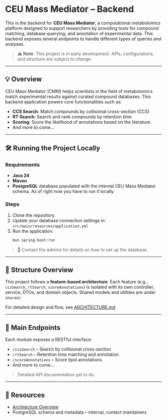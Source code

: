# CEU Mass Mediator – Backend

This is the backend for **CEU Mass Mediator**, a computational metabolomics platform designed to support researchers by providing tools for compound matching, database querying, and annotation of experimental data. This backend exposes several endpoints to handle different types of queries and analyses.

> ⚠️ **Note**: This project is in early development. APIs, configurations, and structure are subject to change.

---

## 💡 Overview

CEU Mass Mediator (CMM) helps scientists in the field of metabolomics match experimental results against curated compound databases. This backend application powers core functionalities such as:

- **CCS Search**: Match compounds by collisional cross-section (CCS)
- **RT Search**: Search and rank compounds by retention time
- **Scoring**: Score the likelihood of annotations based on the literature.
- And more to come...

---

## 🛠️ Running the Project Locally

### Requirements

- **Java 24**
- **Maven**
- **PostgreSQL** database populated with the internal CEU Mass Mediator schema. As of right now you have to run it locally.

### Steps

1. Clone the repository.
2. Update your database connection settings in:  
   `src/main/resources/application.yml`
3. Run the application:
   ```bash
   mvn spring-boot:run
   ```

> 🔐 Contact the admins for details on how to set up the database.

---

## 📁 Structure Overview

This project follows a **feature-based architecture**. Each feature (e.g., `ccsSearch`, `rtSearch`, `scoreAnnotations`) is isolated with its own controller, service, DTOs, and domain objects. Shared models and utilities are under `shared/`.

For detailed design and flow, see [ARCHITECTURE.md](./ARCHITECTURE.md)

---

## 📌 Main Endpoints

Each module exposes a RESTful interface:
- `/ccsSearch` – Search by collisional cross-section
- `/rtSearch` – Retention time matching and annotation
- `/scoreAnnotations` – Score lipid annotations
- And more to come...

> Detailed API documentation yet to do.

---

## 📎 Resources

- [Architecture Overview](./ARCHITECTURE.md)
- PostgreSQL schema and metadata – internal, contact maintainers
